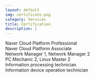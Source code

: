 ```yaml
---
layout: default
img: certificate.png
category: Services
title: Certification
description: |
---
```

Naver Cloud Platform Professional<br>
Naver Cloud Platform Associate<br>
Network Manager 1, Network Manager 2<br>
PC Mechanic 2, Linux Master 2<br>
Information processing technician<br>
Information device operation technician<br>
